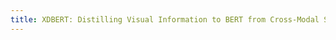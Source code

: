 ```yaml
---
title: XDBERT: Distilling Visual Information to BERT from Cross-Modal Systems to Improve Language Understanding.
---
```


